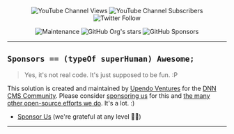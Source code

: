 <div id="headerSocial" align="center">  

![YouTube Channel Views](https://img.shields.io/youtube/channel/views/UC9OtKeLeWVGmVUYhhns2GNQ)  ![YouTube Channel Subscribers](https://img.shields.io/youtube/channel/subscribers/UC9OtKeLeWVGmVUYhhns2GNQ)  ![Twitter Follow](https://img.shields.io/twitter/follow/upendoventures)  

</div>

<div id="headerGitHub" align="center">  

![Maintenance](https://img.shields.io/maintenance/yes/2023)  ![GitHub Org's stars](https://img.shields.io/github/stars/upendoventures)  ![GitHub Sponsors](https://img.shields.io/github/sponsors/UpendoVentures)  

</div>  

<hr />  

## `Sponsors == (typeOf superHuman) Awesome;`  

> Yes, it's not real code. It's just supposed to be fun. :P

This solution is created and maintained by [Upendo Ventures](https://upendoventures.com/What/CMS/DNN) for the [DNN CMS Community](https://dnncommunity.org). Please consider [sponsoring us](https://github.com/sponsors/UpendoVentures) for this and [the many other open-source efforts we do](https://upendoventures.com/What/CMS/DNN/Extensions).  It's a lot.  :)  

- [Sponsor Us](https://github.com/sponsors/UpendoVentures) (we're grateful at any level 🙏🏽)  

<hr />  
